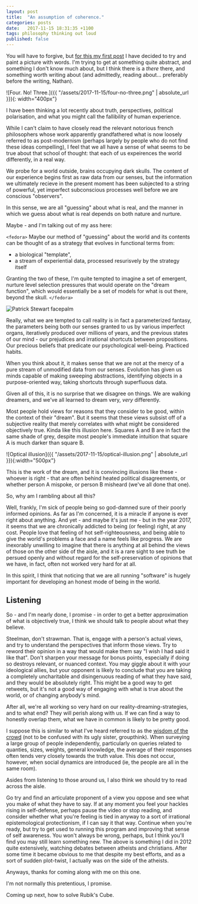 ```yaml
---
layout: post
title:  "An assumption of coherence."
categories: posts
date:   2017-11-15 18:31:35 +1100
tags: philosophy thinking out loud
published: false
---
```


You will have to forgive, but [for this my first post](http://78.media.tumblr.com/tumblr_m4jbchTLRc1qcvteuo2_250.gif) I have decided to try and paint a picture with words. I'm trying to get at something quite abstract, and something I don't know much about, but I think there is a _there_ there, and something worth writing about (and admittedly, reading about... preferably before the writing, Nathan).

![Four. No! Three.]({{ "/assets/2017-11-15/four-no-three.png" | absolute_url }}){: width="400px"}

I have been thinking a lot recently about truth, perspectives, political polarisation, and what you might call the fallibility of human experience.

While I can't claim to have closely read the relevant notorious french philosophers whose work apparently grandfathered what is now loosely referred to as post-modernism (perhaps largely by people who do not find these ideas compelling), I feel that we all have a sense of what seems to be true about that school of thought: that each of us expeirences the world differently, in a real way.

We probe for a world outside, brains occupying dark skulls. The content of our experience begins first as raw data from our senses, but the information we ultimately recieve in the present moment has been subjected to a string of powerful, yet imperfect subconscious processes well before we are conscious "observers".

In this sense, we are all "guessing" about what is real, and the manner in which we guess about what is real depends on both nature and nurture.

Maybe - and I'm talking out of my ass here:

`<fedora>`
Maybe our method of "guessing" about the world and its contents can be thought of as a strategy that evolves in functional terms from:

* a biological "template",
* a stream of experiential data, processed resurisvely by the strategy itself

Granting the two of these, I'm quite tempted to imagine a set of emergent, nurture level selection pressures that would operate on the "dream function", which would essentially be a set of models for what is out there, beyond the skull.
`</fedora>`

![Patrick Stewart facepalm](http://i0.kym-cdn.com/entries/icons/original/000/000/554/facepalm.jpg)

Really, what we are tempted to call reality is in fact a parameterized fantasy, the parameters being both our senses granted to us by various imperfect organs, iteratively produced over millions of years, and the previous states of our mind - our prejudices and irrational shortcuts between propositions. Our precious beliefs that predicate our psychological well-being. Practiced habits.

When you think about it, it makes sense that we are not at the mercy of a pure stream of unmodified data from our senses. Evolution has given us minds capable of making sweeping abstractions, identifying objects in a purpose-oriented way, taking shortcuts through superfluous data.

Given all of this, it is no surprise that we disagree on things. We are walking dreamers, and we've all learned to dream very, _very_ differently.

Most people hold views for reasons that they consider to be good, within the context of their "dream". But it seems that these views subsist off of a subjective reality that merely correlates with what might be considered objectively true.
Kinda like this illusion here. Squares A and B are in fact the same shade of grey, despite most people's immediate intuition that square A is much darker than square B.

![Optical illusion]({{ "/assets/2017-11-15/optical-illusion.png" | absolute_url }}){:width="500px"}

This is the work of the dream, and it is convincing illusions like these - whoever is right - that are often behind heated political disagreements, or whether person A mispoke, or person B misheard (we've all done that one).

So, why am I rambling about all this?

Well, frankly, I'm sick of people being so god-damned sure of their poorly informed opinions. As far as I'm concerned, it is a miracle if anyone is ever right about anything.
And yet - and maybe it's just me - but in the year 2017, it seems that we are chronically addicted to being (or feeling) right, at any cost. People love that feeling of hot self-righteousness, and being able to give the world's problems a face and a name feels like progress.
We are inexorably unwilling to imagine that there is anything at all behind the views of those on the other side of the aisle, and it is a rare sight to see truth be persued openly and without regard for the self-preservation of opinions that we have, in fact, often not worked very hard for at all.

In this spirit, I think that noticing that we are all running "software" is hugely important for developing an honest mode of being in the world.

## Listening

So - and I'm nearly done, I promise - in order to get a better approximation of what is objectively true, I think we should talk to people about what they believe.

Steelman, don't strawman. That is, engage with a person's actual views, and try to understand the perspectives that inform those views.
Try to reword their opinion in a way that would make them say "I wish I had said it like that". Don't sharpen your message for bonus points, especially if doing so destroys relevant, or nuanced context. You may giggle about it with your ideological allies, but your opponent is likely to conclude that you are taking a completely uncharitable and disingenuous reading of what they have said, and they would be absolutely right.
This might be a good way to get retweets, but it's not a good way of engaging with what is true about the world, or of changing anybody's mind.

After all, we're all working so very hard on our reality-dreaming-strategies, and to what end? They will perish along with us. If we can find a way to honestly overlap them, what we have in common is likely to be pretty good.

I suppose this is similar to what I've heard referred to as the [wisdom of the crowd](https://en.wikipedia.org/wiki/Wisdom_of_the_crowd) (not to be confused with its ugly sister, groupthink).
When surveying a large group of people independently, particularly on queries related to quanties, sizes, weights, general knowledge, the average of their responses often tends very closely towards the truth value.
This does not occur, however, when social dynamics are introduced (ie, the people are all in the same room).

Asides from listening to those around us, I also think we should try to read across the aisle.

Go try and find an articulate proponent of a view you oppose and see what you make of what they have to say. If at any moment you feel your hackles rising in self-defense, perhaps pause the video or stop reading, and consider whether what you're feeling is tied in anyway to a sort of irrational epistemological protectionism, if I can say it that way. Continue when you're ready, but try to get used to running this program and improving that sense of self awareness.
You won't always be wrong, perhaps, but I think you'll find you may still learn something new. The above is something I did in 2012 quite extensively, watching debates between atheists and christians. After some time it became obvious to me that despite my best efforts, and as a sort of sudden plot-twist, I actually was on the side of the atheists.

Anyways, thanks for coming along with me on this one.

I'm not normally this pretentious, I promise.

Coming up next, how to solve Rubik's Cube.
